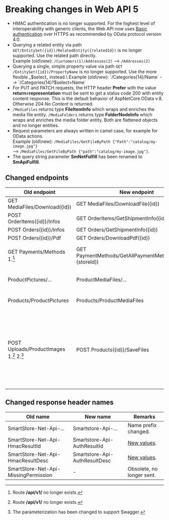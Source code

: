 # Breaking changes in Web API 5

* HMAC authentication is no longer supported. For the highest level of interoperability with generic clients, the Web API now uses [Basic authentication](authentication.md) over HTTPS as recommended by OData protocol version 4.0.
* Querying a related entity via path `GET/EntitySet({id})/RelatedEntity({relatedId})` is no longer supported. Use the related path directly.\
  Example (old\new): `/Customers(1)/Addresses(2)` --> `/Addresses(2)`
* Querying a single, simple property value via path `GET /EntitySet({id})/PropertyName` is no longer supported. Use the more flexible _$select_ instead.\
  Example (old\new): `/Categories(14)/Name` --> `/Categories(14)?$select=Name`
* For PUT and PATCH requests, the HTTP header **Prefer** with the value **return=representation** must be sent to get a status code 200 with entity content response. This is the default behavior of AspNetCore.OData v.8. Otherwise 204 _No Content_ is returned.
* `/MediaFiles` returns type **FileItemInfo** which wraps and enriches the media file entity. `/MediaFolders` returns type **FolderNodeInfo** which wraps and enriches the media folder entity. Both are flattened objects and no longer entities.
* Request parameters are always written in camel case, for example for OData actions.\
  Example (old\new): `/MediaFiles/GetFileByPath {"Path":"catalog/my-image.jpg"}`\
  \--> `/MediaFiles/GetFileByPath {"path":"catalog/my-image.jpg"}`.
* The query string parameter **SmNetFulfill** has been renamed to **SmApiFulfill**.

## Changed endpoints

| Old endpoint                             | New endpoint                                                | Remarks                                                                                                                                                                                                   |
| ---------------------------------------- | ----------------------------------------------------------- | --------------------------------------------------------------------------------------------------------------------------------------------------------------------------------------------------------- |
| GET MediaFiles/Download({Id})            | GET MediaFiles/DownloadFile({id})                           |                                                                                                                                                                                                           |
| POST OrderItems({id})/Infos              | GET OrderItems/GetShipmentInfo({id})                        |                                                                                                                                                                                                           |
| POST Orders({id})/Infos                  | GET Orders/GetShipmentInfo({id})                            |                                                                                                                                                                                                           |
| POST Orders({id})/Pdf                    | GET Orders/DownloadPdf({id})                                |                                                                                                                                                                                                           |
| GET Payments/Methods 1.[^1]              | GET PaymentMethods/GetAllPaymentMethods({active},{storeId}) | New method. Now returns a list of payment method system names.                                                                                                                                            |
| ProductPictures/...                      | ProductMediaFiles/...                                       | The controller name has changed.                                                                                                                                                                          |
| Products/ProductPictures                 | Products/ProductMediaFiles                                  | The navigation property name has changed.                                                                                                                                                                 |
| POST Uploads/ProductImages 1.[^2] 2.[^3] | POST Products({id})/SaveFiles                               | New method. Now returns list of **ProductMediaFile**. SKU, GTIN or MPN to identify the product can optionally be sent via query string. ContentDisposition parameter **pictureId** renamed to **fileId**. |

##

## Changed response header names

| Old name                             | New name                      | Remarks                                                |
| ------------------------------------ | ----------------------------- | ------------------------------------------------------ |
| SmartStore-Net-Api-...               | Smartstore-Api-...            | Name prefix changed.                                   |
| SmartStore-Net-Api-HmacResultId      | Smartstore-Api-AuthResultId   | [New values](web-api-in-detail.md#reasons-for-denial). |
| SmartStore-Net-Api-HmacResultDesc    | Smartstore-Api-AuthResultDesc | [New values](web-api-in-detail.md#reasons-for-denial). |
| SmartStore-Net-Api-MissingPermission | -                             | Obsolete, no longer sent.                              |

[^1]: Route **/api/v1/** no longer exists.

[^2]: Route **/api/v1/** no longer exists.

[^3]: The parameterization has been changed to support Swagger.

